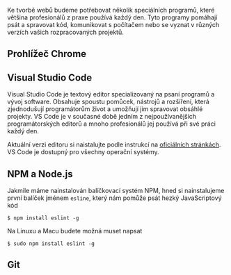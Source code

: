 Ke tvorbě webů budeme potřebovat několik speciálních programů, které většina profesionálů z praxe používá každý den. Tyto programy pomáhají psát a spravovat kód, komunikovat s počítačem nebo se vyznat v různých verzích vašich rozpracovaných projektů.

## Prohlížeč Chrome

## Visual Studio Code

Visual Studio Code je textový editor specializovaný na psaní programů a vývoj software. Obsahuje spoustu pomůcek, nástrojů a rozšíření, která zjednodušují programátorům život a umožňují jim spravovat obsáhlé projekty. VS Code je v současné době jedním z nejpoužívanějších programátorských editorů a mnoho profesionálů jej používá při své práci každý den.

Aktuální verzi editoru si naistalujte podle instrukcí na [oficiálních stránkách](https://code.visualstudio.com/). VS Code je dostupný pro všechny operační systémy.

## NPM a Node.js

Jakmile máme nainstalován balíčkovací systém NPM, hned si nainstalujeme první balíček jménem `esline`, který nám pomůže psát hezký JavaScriptový kód

```shell
$ npm install eslint -g
```

Na Linuxu a Macu budete možná muset napsat

```shell
$ sudo npm install eslint -g
```

## Git
